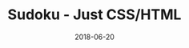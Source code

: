 ---
title: 'Sudoku - Just CSS/HTML'
description: 'Complete a sudoku puzzle without Javascript or server-side interaction.'
gametype: 'simple'
gameid: 57
date: 2018-06-20
tags: []
draft: false
type: 'games'
num19: [{'idx':1,'arr1':[1,2,3,4,5,6,7,8,9],'arr2':[1,2,3,4,5,6,7,8,9]},{'idx':2,'arr1':[1,2,3,4,5,6,7,8,9],'arr2':[1,2,3,4,5,6,7,8,9]},{'idx':3,'arr1':[1,2,3,4,5,6,7,8,9],'arr2':[1,2,3,4,5,6,7,8,9]},{'idx':4,'arr1':[1,2,3,4,5,6,7,8,9],'arr2':[1,2,3,4,5,6,7,8,9]},{'idx':5,'arr1':[1,2,3,4,5,6,7,8,9],'arr2':[1,2,3,4,5,6,7,8,9]},{'idx':6,'arr1':[1,2,3,4,5,6,7,8,9],'arr2':[1,2,3,4,5,6,7,8,9]},{'idx':7,'arr1':[1,2,3,4,5,6,7,8,9],'arr2':[1,2,3,4,5,6,7,8,9]},{'idx':8,'arr1':[1,2,3,4,5,6,7,8,9],'arr2':[1,2,3,4,5,6,7,8,9]},{'idx':9,'arr1':[1,2,3,4,5,6,7,8,9],'arr2':[1,2,3,4,5,6,7,8,9]}]
puzzle: [[0, 3, 0, 0, 0, 0, 0, 1, 0], [0, 0, 1, 3, 0, 7, 4, 0, 0], [9, 4, 0, 0, 0, 0, 0, 5, 6], [0, 0, 2, 0, 7, 0, 6, 0, 0], [0, 9, 0, 5, 0, 4, 0, 8, 0], [0, 5, 0, 0, 0, 0, 0, 4, 0], [0, 0, 0, 0, 0, 0, 0, 0, 0], [0, 0, 0, 8, 0, 2, 0, 0, 0], [0, 6, 8, 0, 0, 0, 5, 9, 0]]
layout: 'sudokucssstatic'
---